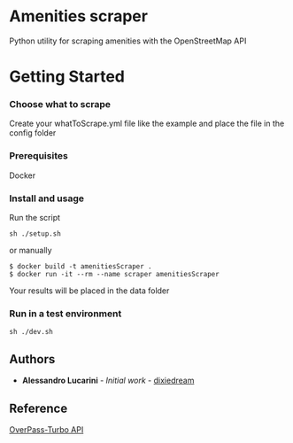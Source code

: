 # Amenities scraper

Python utility for scraping amenities with the OpenStreetMap API

# Getting Started

### Choose what to scrape

Create your whatToScrape.yml file like the example and place the file in the config folder

### Prerequisites

Docker

### Install and usage

Run the script

```
sh ./setup.sh
```

or manually 

```
$ docker build -t amenitiesScraper .
$ docker run -it --rm --name scraper amenitiesScraper
```

Your results will be placed in the data folder

### Run in a test environment

```
sh ./dev.sh
```

## Authors

* **Alessandro Lucarini** - *Initial work* - [dixiedream](https://github.com/dixiedream)

## Reference

[OverPass-Turbo API](http://overpass-turbo.eu)